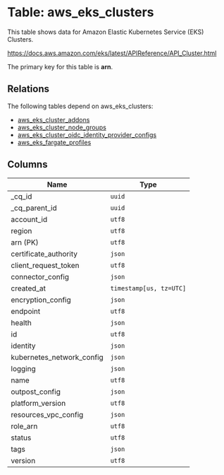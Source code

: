 # Table: aws_eks_clusters

This table shows data for Amazon Elastic Kubernetes Service (EKS) Clusters.

https://docs.aws.amazon.com/eks/latest/APIReference/API_Cluster.html

The primary key for this table is **arn**.

## Relations

The following tables depend on aws_eks_clusters:
  - [aws_eks_cluster_addons](aws_eks_cluster_addons.md)
  - [aws_eks_cluster_node_groups](aws_eks_cluster_node_groups.md)
  - [aws_eks_cluster_oidc_identity_provider_configs](aws_eks_cluster_oidc_identity_provider_configs.md)
  - [aws_eks_fargate_profiles](aws_eks_fargate_profiles.md)

## Columns

| Name          | Type          |
| ------------- | ------------- |
|_cq_id|`uuid`|
|_cq_parent_id|`uuid`|
|account_id|`utf8`|
|region|`utf8`|
|arn (PK)|`utf8`|
|certificate_authority|`json`|
|client_request_token|`utf8`|
|connector_config|`json`|
|created_at|`timestamp[us, tz=UTC]`|
|encryption_config|`json`|
|endpoint|`utf8`|
|health|`json`|
|id|`utf8`|
|identity|`json`|
|kubernetes_network_config|`json`|
|logging|`json`|
|name|`utf8`|
|outpost_config|`json`|
|platform_version|`utf8`|
|resources_vpc_config|`json`|
|role_arn|`utf8`|
|status|`utf8`|
|tags|`json`|
|version|`utf8`|